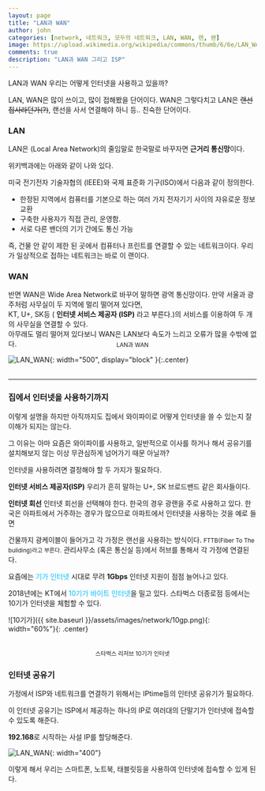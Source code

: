 ```yaml
---
layout: page
title: "LAN과 WAN"
author: john
categories: [network, 네트워크, 모두의 네트워크, LAN, WAN, 랜, 왠]
image: https://upload.wikimedia.org/wikipedia/commons/thumb/6/6e/LAN_WAN_scheme.svg/440px-LAN_WAN_scheme.svg.png
comments: true
description: "LAN과 WAN 그리고 ISP"
---
```


LAN과 WAN
우리는 어떻게 인터넷을 사용하고 있을까?

LAN, WAN은 많이 쓰이고, 많이 접해봤을 단어이다. WAN은 그렇다치고
LAN은 ~~랜선집사라던가(?)~~, 랜선을 사서 연결해야 하니 등.. 친숙한 단어이다.

### LAN

LAN은 (Local Area Network)의 줄임말로 한국말로 바꾸자면 **근거리 통신망**이다.

위키백과에는 아래와 같이 나와 있다.

미국 전기전자 기술자협의 (IEEE)와 국제 표준화 기구(ISO)에서 다음과 같이 정의한다.

<ul>
    <li> 한정된 지역에서 컴퓨터를 기본으로 하는 여러 가지 전자기기 사이의 자유로운 정보교환</li>
    <li> 구축한 사용자가 직접 관리, 운영함.</li>
    <li> 서로 다른 밴더의 기기 간에도 통신 가능</li>
</ul>

즉, 건물 안 같이 제한 된 곳에서 컴퓨터나 프린트를 연결할 수 있는 네트워크이다. 우리가 일상적으로 접하는 네트워크는 바로 이 랜이다.

### WAN

반면 WAN은 Wide Area Network로 바꾸어 말하면 광역 통신망이다. 만약 서울과 광주처럼 사무실이 두 지역에 멀리 떨어져 있다면,  
KT, U+, SK등 ( **인터넷 서비스 제공자 (ISP)** 라고 부른다.)의 서비스를 이용하여 두 개의 사무실을 연결할 수 있다.  
아무래도 멀리 떨어져 있다보니 <span class="color--red">WAN은 LAN보다 속도가 느리고 오류가 많을 수밖에 없다.</span>

![LAN_WAN](https://upload.wikimedia.org/wikipedia/commons/thumb/6/6e/LAN_WAN_scheme.svg/440px-LAN_WAN_scheme.svg.png){: width="500", display="block" }{:.center}
<small style="display:block; text-align:center; margin-top:-3rem; margin-bottom:3rem;">LAN과 WAN</small>

---

### 집에서 인터넷을 사용하기까지

이렇게 설명을 하지만 아직까지도 집에서 와이파이로 어떻게 인터넷을 쓸 수 있는지 잘 이해가 되지는 않는다.

그 이유는 아마 요즘은 와이파이를 사용하고, 일반적으로 이사를 하거나 해서 공유기를 설치해보지 않는 이상 무관심하게 넘어가기 때문 아닐까?

인터넷을 사용하려면 결정해야 할 두 가지가 필요하다.

**인터넷 서비스 제공자(ISP)**
우리가 흔히 말하는 U+, SK 브로드밴드 같은 회사들이다.

**인터넷 회선**
인터넷 회선을 선택해야 한다. 한국의 경우 광랜을 주로 사용하고 있다.
한국은 아파트에서 거주하는 경우가 많으므로 아파트에서 인터넷을 사용하는 것을 예로 들면

건물까지 광케이블이 들어가고 각 가정은 랜선을 사용하는 방식이다. <small>FTTB(Fiber To The building)라고 부른다.</small>
관리사무소 (혹은 통신실 등)에서 허브를 통해서 각 가정에 연결된다.

요즘에는 <span style="color:#00BFFF;">기가 인터넷</span> 시대로 무려 **1Gbps** 인터넷 지원이 점점 늘어나고 있다.

2018년에는 KT에서 <span style="color:#00BFFF;">10기가 바이트 인터넷</span>을 밀고 있다. 스타벅스 더종로점 등에서는 10기가 인터넷을 체험할 수 있다.

![10기가]({{ site.baseurl }}/assets/images/network/10gp.png){: width="60%"}{: .center}
<small style="display:block; text-align:center; margin-top:2rem;">스타벅스 리저브 10기가 인터넷</small>

### 인터넷 공유기

가정에서 ISP와 네트워크를 연결하기 위해서는 IPtime등의 인터넷 공유기가 필요하다.

이 인터넷 공유기는 ISP에서 제공하는 하나의 IP로 여러대의 단말기가 인터넷에 접속할 수 있도록 해준다.

**192.168**로 시작하는 사설 IP를 할당해준다.

![LAN_WAN](https://cdn.pixabay.com/photo/2016/11/26/20/36/wireless-1861612_1280.jpg){: width="400"}

이렇게 해서 우리는 스마트폰, 노트북, 태블릿등을 사용하여 인터넷에 접속할 수 있게 된다.
